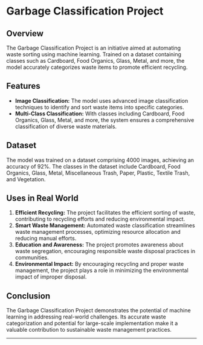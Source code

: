 

# Garbage Classification Project

## Overview

The Garbage Classification Project is an initiative aimed at automating waste sorting using machine learning. Trained on a dataset containing classes such as Cardboard, Food Organics, Glass, Metal, and more, the model accurately categorizes waste items to promote efficient recycling.

## Features

- **Image Classification:** The model uses advanced image classification techniques to identify and sort waste items into specific categories.
- **Multi-Class Classification:** With classes including Cardboard, Food Organics, Glass, Metal, and more, the system ensures a comprehensive classification of diverse waste materials.

## Dataset

The model was trained on a dataset comprising 4000 images, achieving an accuracy of 92%. The classes in the dataset include Cardboard, Food Organics, Glass, Metal, Miscellaneous Trash, Paper, Plastic, Textile Trash, and Vegetation.

## Uses in Real World

1. **Efficient Recycling:** The project facilitates the efficient sorting of waste, contributing to recycling efforts and reducing environmental impact.
2. **Smart Waste Management:** Automated waste classification streamlines waste management processes, optimizing resource allocation and reducing manual efforts.
3. **Education and Awareness:** The project promotes awareness about waste segregation, encouraging responsible waste disposal practices in communities.
4. **Environmental Impact:** By encouraging recycling and proper waste management, the project plays a role in minimizing the environmental impact of improper disposal.

## Conclusion

The Garbage Classification Project demonstrates the potential of machine learning in addressing real-world challenges. Its accurate waste categorization and potential for large-scale implementation make it a valuable contribution to sustainable waste management practices.

---
